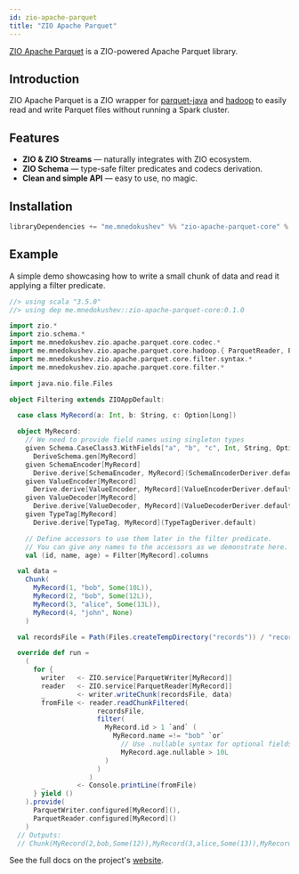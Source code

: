 ```yaml
---
id: zio-apache-parquet
title: "ZIO Apache Parquet"
---
```


[ZIO Apache Parquet](https://github.com/grouzen/zio-apache-parquet) is a ZIO-powered Apache Parquet library.

## Introduction

ZIO Apache Parquet is a ZIO wrapper for [parquet-java](https://github.com/apache/parquet-java) and [hadoop](https://github.com/apache/hadoop) to easily read and write Parquet files without running a Spark cluster.

## Features

- **ZIO & ZIO Streams** — naturally integrates with ZIO ecosystem.
- **ZIO Schema** — type-safe filter predicates and codecs derivation.
- **Clean and simple API** — easy to use, no magic.

## Installation

```scala
libraryDependencies += "me.mnedokushev" %% "zio-apache-parquet-core" % "0.1.0"
```

## Example

A simple demo showcasing how to write a small chunk of data and read it applying a filter predicate.


```scala
//> using scala "3.5.0"
//> using dep me.mnedokushev::zio-apache-parquet-core:0.1.0

import zio.*
import zio.schema.*
import me.mnedokushev.zio.apache.parquet.core.codec.*
import me.mnedokushev.zio.apache.parquet.core.hadoop.{ ParquetReader, ParquetWriter, Path }
import me.mnedokushev.zio.apache.parquet.core.filter.syntax.*
import me.mnedokushev.zio.apache.parquet.core.filter.*

import java.nio.file.Files

object Filtering extends ZIOAppDefault:

  case class MyRecord(a: Int, b: String, c: Option[Long])

  object MyRecord:
    // We need to provide field names using singleton types
    given Schema.CaseClass3.WithFields["a", "b", "c", Int, String, Option[Long], MyRecord] =
      DeriveSchema.gen[MyRecord]
    given SchemaEncoder[MyRecord]                                                          =
      Derive.derive[SchemaEncoder, MyRecord](SchemaEncoderDeriver.default)
    given ValueEncoder[MyRecord]                                                           =
      Derive.derive[ValueEncoder, MyRecord](ValueEncoderDeriver.default)
    given ValueDecoder[MyRecord]                                                           =
      Derive.derive[ValueDecoder, MyRecord](ValueDecoderDeriver.default)
    given TypeTag[MyRecord]                                                                =
      Derive.derive[TypeTag, MyRecord](TypeTagDeriver.default)

    // Define accessors to use them later in the filter predicate.
    // You can give any names to the accessors as we demonstrate here.
    val (id, name, age) = Filter[MyRecord].columns

  val data =
    Chunk(
      MyRecord(1, "bob", Some(10L)),
      MyRecord(2, "bob", Some(12L)),
      MyRecord(3, "alice", Some(13L)),
      MyRecord(4, "john", None)
    )

  val recordsFile = Path(Files.createTempDirectory("records")) / "records.parquet"

  override def run =
    (
      for {
        writer   <- ZIO.service[ParquetWriter[MyRecord]]
        reader   <- ZIO.service[ParquetReader[MyRecord]]
        _        <- writer.writeChunk(recordsFile, data)
        fromFile <- reader.readChunkFiltered(
                      recordsFile,
                      filter(
                        MyRecord.id > 1 `and` (
                          MyRecord.name =!= "bob" `or`
                            // Use .nullable syntax for optional fields.
                            MyRecord.age.nullable > 10L
                        )
                      )
                    )
        _        <- Console.printLine(fromFile)
      } yield ()
    ).provide(
      ParquetWriter.configured[MyRecord](),
      ParquetReader.configured[MyRecord]()
    )
  // Outputs:
  // Chunk(MyRecord(2,bob,Some(12)),MyRecord(3,alice,Some(13)),MyRecord(4,john,None))
```

See the full docs on the project's [website](https://mnedokushev.me/zio-apache-parquet/).
